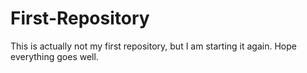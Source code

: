 # First-Repository
This is actually not my first repository, but I am starting it again. Hope everything goes well.
